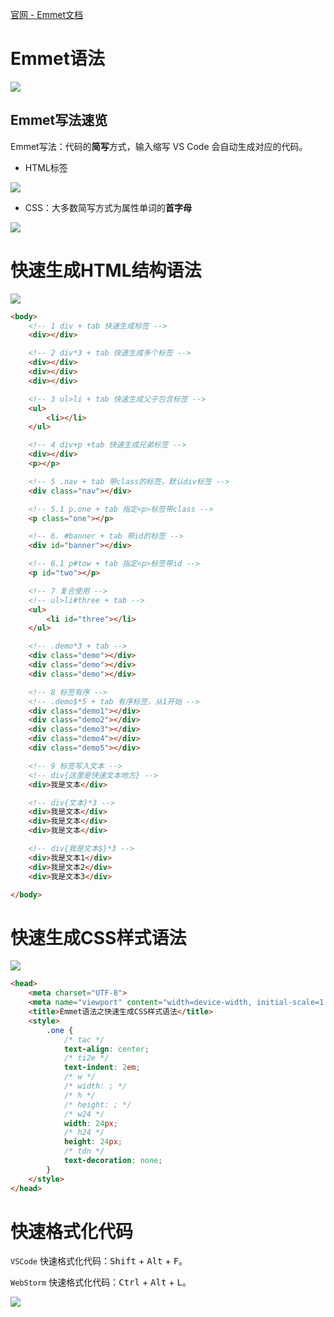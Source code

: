 [官网 - Emmet文档](https://code.z01.com/emmet/)



# Emmet语法

![](/AllFiles/HTML_CSS/1_HTML_CSS基础/5_Emmet/images/002.png)



## Emmet写法速览

Emmet写法：代码的**简写**方式，输入缩写 VS Code 会自动生成对应的代码。 

* HTML标签

![](/AllFiles/HTML_CSS/1_HTML_CSS基础/5_Emmet/images/006.png)

* CSS：大多数简写方式为属性单词的**首字母** 

![](/AllFiles/HTML_CSS/1_HTML_CSS基础/5_Emmet/images/007.png)



# 快速生成HTML结构语法

![](/AllFiles/HTML_CSS/1_HTML_CSS基础/5_Emmet/images/003.png)

```html
<body>
    <!-- 1 div + tab 快速生成标签 -->
    <div></div>

    <!-- 2 div*3 + tab 快速生成多个标签 -->
    <div></div>
    <div></div>
    <div></div>

    <!-- 3 ul>li + tab 快速生成父子包含标签 -->
    <ul>
        <li></li>
    </ul>

    <!-- 4 div+p +tab 快速生成兄弟标签 -->
    <div></div>
    <p></p>

    <!-- 5 .nav + tab 带class的标签，默认div标签 -->
    <div class="nav"></div>

    <!-- 5.1 p.one + tab 指定<p>标签带class -->
    <p class="one"></p>

    <!-- 6. #banner + tab 带id的标签 -->
    <div id="banner"></div>

    <!-- 6.1 p#tow + tab 指定<p>标签带id -->
    <p id="two"></p>

    <!-- 7 复合使用 -->
    <!-- ul>li#three + tab -->
    <ul>
        <li id="three"></li>
    </ul>

    <!-- .demo*3 + tab -->
    <div class="demo"></div>
    <div class="demo"></div>
    <div class="demo"></div>

    <!-- 8 标签有序 -->
    <!-- .demo$*5 + tab 有序标签，从1开始 -->
    <div class="demo1"></div>
    <div class="demo2"></div>
    <div class="demo3"></div>
    <div class="demo4"></div>
    <div class="demo5"></div>

    <!-- 9 标签写入文本 -->
    <!-- div{这里是快速文本地方} -->
    <div>我是文本</div>

    <!-- div{文本}*3 -->
    <div>我是文本</div>
    <div>我是文本</div>
    <div>我是文本</div>

    <!-- div{我是文本$}*3 -->
    <div>我是文本1</div>
    <div>我是文本2</div>
    <div>我是文本3</div>

</body>
```



# 快速生成CSS样式语法

![](/AllFiles/HTML_CSS/1_HTML_CSS基础/5_Emmet/images/004.png)

```html
<head>
    <meta charset="UTF-8">
    <meta name="viewport" content="width=device-width, initial-scale=1.0">
    <title>Emmet语法之快速生成CSS样式语法</title>
    <style>
        .one {
            /* tac */
            text-align: center;
            /* ti2e */
            text-indent: 2em;
            /* w */
            /* width: ; */
            /* h */
            /* height: ; */
            /* w24 */
            width: 24px;
            /* h24 */
            height: 24px;
            /* tdn */
            text-decoration: none;
        }
    </style>
</head>
```



# 快速格式化代码

`VSCode` 快速格式化代码：<kbd>Shift</kbd> + <kbd>Alt</kbd> + <kbd>F</kbd>。

`WebStorm` 快速格式化代码：<kbd>Ctrl</kbd> + <kbd>Alt</kbd> + <kbd>L</kbd>。

![](/AllFiles/HTML_CSS/1_HTML_CSS基础/5_Emmet/images/005.png)



